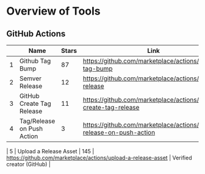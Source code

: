 # Overview of Tools

## GitHub Actions

|    | Name | Stars | Link | Related |
| -- | ---- | ----- | ---- | ------- |
|  1 | Github Tag Bump | 87 | https://github.com/marketplace/actions/github-tag-bump | - [Creating A Github Action to Tag Commits](https://itnext.io/creating-a-github-action-to-tag-commits-2722f1560dec) |
| 2 | Semver Release | 12 | https://github.com/marketplace/actions/semver-release | |
| 3 | GitHub Create Tag Release | 11 | https://github.com/marketplace/actions/github-create-tag-release | |
| 4 | Tag/Release on Push Action | 3 | https://github.com/marketplace/actions/tag-release-on-push-action | Nice label-actions [link] (https://github.com/marketplace/actions/tag-release-on-push-action) | 

| 5 | Upload a Release Asset | 145 | https://github.com/marketplace/actions/upload-a-release-asset | Verified creator (GitHub) |
